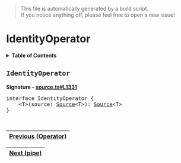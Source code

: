 > This file is automatically generated by a build script.<br>If you notice anything off, please feel free to open a new issue!

# IdentityOperator

<details><summary><b>Table of Contents</b></summary>

1. [<code>IdentityOperator</code>](#IdentityOperator)</details>

## <a name="IdentityOperator"></a><code>IdentityOperator</code>

<b>Signature - [source.ts#L1331](..\/..\/packages\/core\/src\/source.ts#L1331)</b>

<pre>interface IdentityOperator {<br>    &lt;T&gt;(source: <a href="../03-api-source/00-Source.md#Source-Interface">Source</a>&lt;T&gt;): <a href="../03-api-source/00-Source.md#Source-Interface">Source</a>&lt;T&gt;<br>}</pre><br>

| [Previous \(Operator\)](000-Operator.md#readme) |
| --- |

<div align="right">

| [Next \(pipe\)](002-pipe.md#readme) |
| --- |
</div>
